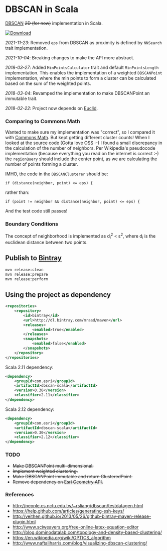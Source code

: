 # DBSCAN in Scala

[DBSCAN](https://en.wikipedia.org/wiki/DBSCAN) ~~2D (for now)~~ implementation in Scala.

[![Download](https://api.bintray.com/packages/mraad/maven/dbscan-scala/images/download.svg)](https://bintray.com/mraad/maven/dbscan-scala/_latestVersion)

*2021-11-23*: Removed `eps` from DBSCAN as proximity is defined by `NNSearch` trait implementation.

*2021-10-04*: Breaking changes to make the API more abstract.

*2018-03-27*: Added `MinPointsCalculator` trait and default `MinPointsLength` implementation. This enables the implementation of a weighted `DBSCANPoint` implementation, where the min points to form a cluster can be calculated based on the sum of the weighted points.

*2018-03-04*: Revamped the implementation to make DBSCANPoint an immutable trait.

*2018-02-22*: Project now depends on [Euclid](https://github.com/mraad/euclid).

### Comparing to Commons Math

Wanted to make sure my implementation was "correct", so I compared it with [Commons Math](https://commons.apache.org/proper/commons-math/).  But kept getting different cluster counts! When I looked at the source code (Gotta love OSS :-) I found a small discrepancy in the calculation of the number of neighbors.  Per Wikipedia's pseudocode implementation (because everything you read on the internet is correct :-) the `regionQuery` should include the center point, as we are calculating the number of points forming a cluster.

IMHO, the code in the `DBSCANClusterer` should be:

```
if (distance(neighbor, point) <= eps) {
```

rather than:

```
if (point != neighbor && distance(neighbor, point) <= eps) {
```

And the test code still passes!

### Boundary Conditions

The concept of neighborhood is implemented as d<sub>i</sub><sup>2</sup> &lt; &epsilon;<sup>2</sup>, where d<sub>i</sub> is the euclidean distance between two points.

## Publish to [Bintray](https://bintray.com/mraad/maven/dbscan-scala/view)

```bash
mvn release:clean
mvn release:prepare
mvn release:perform
```

## Using the project as dependency

```xml
<repositories>
    <repository>
        <id>bintray</id>
        <url>http://dl.bintray.com/mraad/maven</url>
        <releases>
            <enabled>true</enabled>
        </releases>
        <snapshots>
            <enabled>false</enabled>
        </snapshots>
    </repository>
</repositories>
```

Scala 2.11 dependency:

```xml
<dependency>
    <groupId>com.esri</groupId>
    <artifactId>dbscan-scala</artifactId>
    <version>0.30</version>
    <classifier>2.11</classifier>
</dependency>
```

Scala 2.12 dependency:

```xml
<dependency>
    <groupId>com.esri</groupId>
    <artifactId>dbscan-scala</artifactId>
    <version>0.30</version>
    <classifier>2.12</classifier>
</dependency>
```

### TODO

- ~~Make DBSCANPoint multi-dimensional.~~
- ~~Implement weighted clustering.~~
- ~~Make DBSCANPoint immutable and return ClusteredPoint.~~
- ~~Remove dependency on [Esri Geometry API](https://github.com/Esri/geometry-api-java).~~

### References

* http://people.cs.nctu.edu.tw/~rsliang/dbscan/testdatagen.html
* https://help.github.com/articles/generating-ssh-keys/
* http://veithen.github.io/2013/05/26/github-bintray-maven-release-plugin.html
* http://www.sciweavers.org/free-online-latex-equation-editor
* http://blog.dominodatalab.com/topology-and-density-based-clustering/
* https://en.wikipedia.org/wiki/OPTICS_algorithm
* http://www.naftaliharris.com/blog/visualizing-dbscan-clustering/
